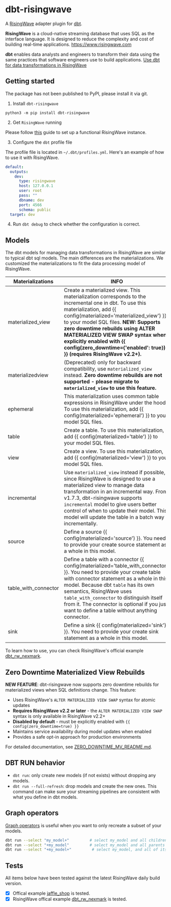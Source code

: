 # dbt-risingwave

A [RisingWave](https://github.com/risingwavelabs/risingwave) 
adapter plugin for [dbt](https://www.getdbt.com/).

**RisingWave** is a cloud-native streaming database that uses SQL as the interface language. It is designed to reduce the complexity and cost of building real-time applications. https://www.risingwave.com

**dbt** enables data analysts and engineers to transform their data using the same practices that software engineers use to build applications. [Use dbt for data transformations in RisingWave](https://docs.risingwave.com/docs/current/use-dbt/)

## Getting started

The package has not been published to PyPI, please install it via git.

1. Install `dbt-risingwave`

``` shell
python3 -m pip install dbt-risingwave
```

2. Get `RisingWave` running

Please follow [this](https://www.risingwave.dev/docs/current/get-started/) guide to set up a functional RisingWave instance.

3. Configure the `dbt` profile file

The profile file is located in `~/.dbt/profiles.yml`. Here's an example of how to use it with RisingWave.

```yaml
default:
  outputs:
    dev:
      type: risingwave
      host: 127.0.0.1
      user: root
      pass: ""
      dbname: dev
      port: 4566
      schema: public
  target: dev
```

4. Run `dbt debug` to check whether the configuration is correct.

## Models

The dbt models for managing data transformations in RisingWave are similar to typical dbt sql models. The main differences are the materializations. We customized the materializations to fit the data processing model of RisingWave.

| Materializations      | INFO                   |
| ---------------------- | --------------------- |
| materialized_view      | Create a materialized view. This materialization corresponds to the incremental one in dbt. To use this materialization, add {{ config(materialized='materialized_view') }} to your model SQL files. **NEW: Supports zero downtime rebuilds using ALTER MATERIALIZED VIEW SWAP syntax when explicitly enabled with {{ config(zero_downtime={'enabled': true}) }} (requires RisingWave v2.2+).**                      |
| materializedview       | (Deprecated) only for backward compatibility, use `materialized_view` instead. **Zero downtime rebuilds are not supported - please migrate to `materialized_view` to use this feature.**                      |
| ephemeral              | This materialization uses common table expressions in RisingWave under the hood. To use this materialization, add {{ config(materialized='ephemeral') }} to your model SQL files.                      |
| table                  | Create a table. To use this materialization, add {{ config(materialized='table') }} to your model SQL files. |
| view                   | Create a view. To use this materialization, add {{ config(materialized='view') }} to your model SQL files. |
| incremental            | Use `materialized_view` instead if possible, since RisingWave is designed to use a materialized view to manage data transformation in an incremental way. From v1.7.3, dbt-risingwave supports `incremental` model to give users better control of when to update their model. This model will update the table in a batch way incrementally.                     |
| source                 | Define a source {{ config(materialized='source') }}. You need to provide your create source statement as a whole in this model.                      |
| table_with_connector   | Define a table with a connector {{ config(materialized='table_with_connector') }}. You need to provide your create table with connector statement as a whole in this model. Because dbt `table` has its own semantics, RisingWave uses `table_with_connector` to distinguish itself from it.  The connector is optional if you just want to define a table without anything connector.                    |
| sink                   | Define a sink {{ config(materialized='sink') }}. You need to provide your create sink statement as a whole in this model.                      |

To learn how to use, you can check RisingWave's official example [dbt_rw_nexmark](https://github.com/risingwavelabs/dbt_rw_nexmark).

## Zero Downtime Materialized View Rebuilds

**NEW FEATURE**: dbt-risingwave now supports zero downtime rebuilds for materialized views when SQL definitions change. This feature:

- Uses RisingWave's `ALTER MATERIALIZED VIEW SWAP` syntax for atomic updates
- **Requires RisingWave v2.2 or later** - the `ALTER MATERIALIZED VIEW SWAP` syntax is only available in RisingWave v2.2+
- **Disabled by default** - must be explicitly enabled with `{{ config(zero_downtime=true) }}`
- Maintains service availability during model updates when enabled
- Provides a safe opt-in approach for production environments

For detailed documentation, see [ZERO_DOWNTIME_MV_README.md](ZERO_DOWNTIME_MV_README.md).

## DBT RUN behavior

- `dbt run`: only create new models (if not exists) without dropping any models.
- `dbt run --full-refresh`: drop models and create the new ones. This command can make sure your streaming pipelines are consistent with what you define in dbt models.

## Graph operators

[Graph operators](https://docs.getdbt.com/reference/node-selection/graph-operators) is useful when you want to only recreate a subset of your models.

```sh
dbt run --select "my_model+"         # select my_model and all children
dbt run --select "+my_model"         # select my_model and all parents
dbt run --select "+my_model+"         # select my_model, and all of its parents and children
```

## Tests

All items below have been tested against the latest RisingWave daily build version.

- [x] Offical example [jaffle_shop](https://github.com/dbt-labs/jaffle_shop) is tested.
- [x] RisingWave offical example [dbt_rw_nexmark](https://github.com/risingwavelabs/dbt_rw_nexmark) is tested.
